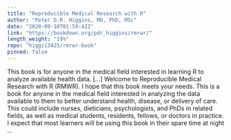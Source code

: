 ```yaml
---
title: "Reproducible Medical Research with R"
author: "Peter D.R. Higgins, MD, PhD, MSc"
date: "2020-09-10T01:59:42Z"
link: "https://bookdown.org/pdr_higgins/rmrwr/"
length_weight: "19%"
repo: "higgi13425/rmrwr-book"
pinned: false
---
```


This book is for anyone in the medical field interested in learning R to analyze available health data. [...] Welcome to Reproducible Medical Research with R (RMWR). I hope that this book meets your needs. This is a book for anyone in the medical field interested in analyzing the data available to them to better understand health, disease, or delivery of care. This could include nurses, dieticians, psychologists, and PhDs in related fields, as well as medical students, residents, fellows, or doctors in practice.
I expect that most learners will be using this book in their spare time at night ...
